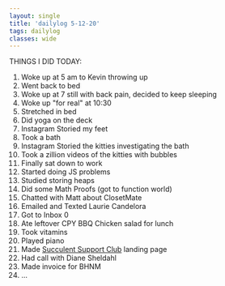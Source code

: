 ```yaml
---
layout: single
title: 'dailylog 5-12-20'
tags: dailylog
classes: wide
---
```


THINGS I DID TODAY:
1. Woke up at 5 am to Kevin throwing up
2. Went back to bed
3. Woke up at 7 still with back pain, decided to keep sleeping
4. Woke up "for real" at 10:30
5. Stretched in bed
6. Did yoga on the deck
7. Instagram Storied my feet
8. Took a bath
9. Instagram Storied the kitties investigating the bath
10. Took a zillion videos of the kitties with bubbles
11. Finally sat down to work
12. Started doing JS problems
13. Studied storing heaps
14. Did some Math Proofs (got to function world)
15. Chatted with Matt about ClosetMate
16. Emailed and Texted Laurie Candelora
17. Got to Inbox 0
18. Ate leftover CPY BBQ Chicken salad for lunch
19. Took vitamins
20. Played piano
21. Made [Succulent Support Club](http://yesthisiskendra.com/work/succulentsupportclub/index.html) landing page
22. Had call with Diane Sheldahl
23. Made invoice for BHNM
24. ...